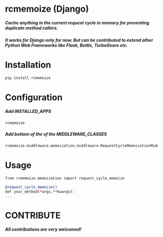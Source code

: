 # rcmemoize (Django)
##### Cache anything in the current request cycle in memory for preventing duplicate method callers.
##### It works for Django only for now. But can be contributed to extend other Python Web Frameworks like Flask, Bottle, TurboGears etc.

# Installation

```bash
pip install rcmemoize
```

# Configuration
##### Add INSTALLED_APPS

```bash
rcmemoize
```

##### Add bottom of the of the MIDDLEWARE_CLASSES

```bash
rcmemoize.middleware.memoization_middleware.RequestCycleMemoizationMiddleware
```

# Usage
```bash
from rcmemoize.memoization import request_cycle_memoize

@request_cycle_memoize()
def your_method(*args,**kwargs):
...
```

# CONTRIBUTE
##### All contributions are very welcomed!

